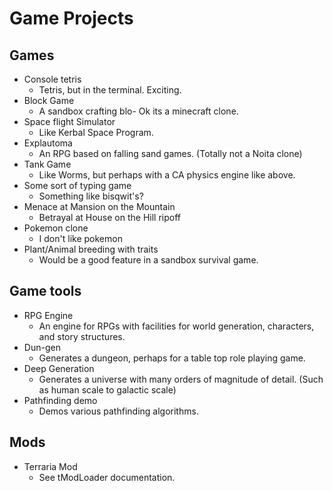 # Game Projects

## Games

- Console tetris
  - Tetris, but in the terminal. Exciting.
- Block Game
  - A sandbox crafting blo- Ok its a minecraft clone.
- Space flight Simulator
  - Like Kerbal Space Program.
- Explautoma
  - An RPG based on falling sand games. (Totally not a Noita clone)
- Tank Game
  - Like Worms, but perhaps with a CA physics engine like above.
- Some sort of typing game
  - Something like bisqwit's?
- Menace at Mansion on the Mountain
  - Betrayal at House on the Hill ripoff
- Pokemon clone
  - I don't like pokemon
- Plant/Animal breeding with traits
  - Would be a good feature in a sandbox survival game.

## Game tools

- RPG Engine
  - An engine for RPGs with facilities for world generation, characters, and story structures.
- Dun-gen
  - Generates a dungeon, perhaps for a table top role playing game.
- Deep Generation
  - Generates a universe with many orders of magnitude of detail. (Such as human scale to galactic scale)
- Pathfinding demo
  - Demos various pathfinding algorithms.

## Mods

- Terraria Mod
  - See tModLoader documentation.
